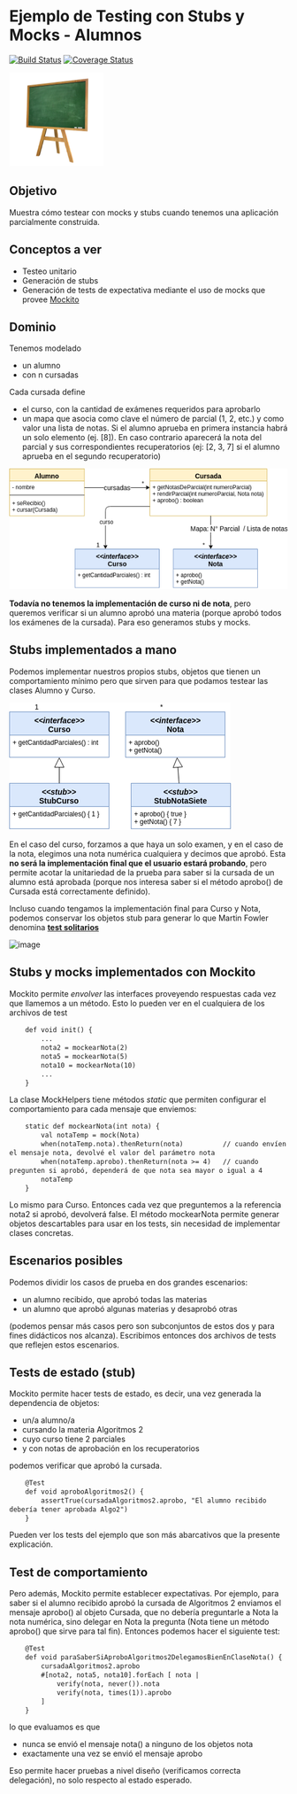 
# Ejemplo de Testing con Stubs y Mocks - Alumnos

[![Build Status](https://travis-ci.org/uqbar-project/eg-alumnos-xtend.svg?branch=master)](https://travis-ci.org/uqbar-project/eg-alumnos-xtend) [![Coverage Status](https://coveralls.io/repos/github/uqbar-project/eg-alumnos-xtend/badge.svg?branch=master)](https://coveralls.io/github/uqbar-project/eg-alumnos-xtend?branch=master)

<img src="images/pizarron.png" height="170px" width="170px"/> 

## Objetivo

Muestra cómo testear con mocks y stubs cuando tenemos una aplicación parcialmente construida.

## Conceptos a ver

* Testeo unitario
* Generación de stubs 
* Generación de tests de expectativa mediante el uso de mocks que provee [Mockito](http://site.mockito.org/)


## Dominio

Tenemos modelado

* un alumno
 * con n cursadas

Cada cursada define

* el curso, con la cantidad de exámenes requeridos para aprobarlo
* un mapa que asocia como clave el número de parcial (1, 2, etc.) y como valor una lista de notas. Si el alumno aprueba en primera instancia habrá un solo elemento (ej. [8]). En caso contrario aparecerá la nota del parcial y sus correspondientes recuperatorios (ej: [2, 3, 7] si el alumno aprueba en el segundo recuperatorio)

![image](images/classDiagram.png)

**Todavía no tenemos la implementación de curso ni de nota**, pero queremos verificar si un alumno aprobó una materia (porque aprobó todos los exámenes de la cursada). Para eso generamos stubs y mocks.

## Stubs implementados a mano

Podemos implementar nuestros propios stubs, objetos que tienen un comportamiento mínimo pero que sirven para que podamos testear las clases Alumno y Curso.

![image](images/AlumnosStubs.png)

En el caso del curso, forzamos a que haya un solo examen, y en el caso de la nota, elegimos una nota numérica cualquiera y decimos que aprobó. Esta **no será la implementación final que el usuario estará probando**, pero permite acotar la unitariedad de la prueba para saber si la cursada de un alumno está aprobada (porque nos interesa saber si el método aprobo() de Cursada está correctamente definido).

Incluso cuando tengamos la implementación final para Curso y Nota, podemos conservar los objetos stub para generar lo que Martin Fowler denomina [**test solitarios**](https://martinfowler.com/bliki/UnitTest.html)

![image](https://martinfowler.com/bliki/images/unitTest/isolate.png)


## Stubs y mocks implementados con Mockito

Mockito permite _envolver_ las interfaces proveyendo respuestas cada vez que llamemos a un método. Esto lo pueden ver en el cualquiera de los archivos de test

```xtend
    def void init() {
        ...
        nota2 = mockearNota(2)      
        nota5 = mockearNota(5)
        nota10 = mockearNota(10)
        ...
    }
```

La clase MockHelpers tiene métodos _static_ que permiten configurar el comportamiento para cada mensaje que enviemos:

```xtend
    static def mockearNota(int nota) {
        val notaTemp = mock(Nota)
        when(notaTemp.nota).thenReturn(nota)          // cuando envíen el mensaje nota, devolvé el valor del parámetro nota
        when(notaTemp.aprobo).thenReturn(nota >= 4)   // cuando pregunten si aprobó, dependerá de que nota sea mayor o igual a 4
        notaTemp
    }
```

Lo mismo para Curso. Entonces cada vez que preguntemos a la referencia nota2 si aprobó, devolverá false. El método mockearNota permite generar objetos descartables para usar en los tests, sin necesidad de implementar clases concretas.

## Escenarios posibles

Podemos dividir los casos de prueba en dos grandes escenarios:

- un alumno recibido, que aprobó todas las materias
- un alumno que aprobó algunas materias y desaprobó otras

(podemos pensar más casos pero son subconjuntos de estos dos y para fines didácticos nos alcanza). Escribimos entonces dos archivos de tests que reflejen estos escenarios.

## Tests de estado (stub)

Mockito permite hacer tests de estado, es decir, una vez generada la dependencia de objetos: 

- un/a alumno/a
- cursando la materia Algoritmos 2
- cuyo curso tiene 2 parciales
- y con notas de aprobación en los recuperatorios

podemos verificar que aprobó la cursada.

```xtend
	@Test
	def void aproboAlgoritmos2() {
		assertTrue(cursadaAlgoritmos2.aprobo, "El alumno recibido debería tener aprobada Algo2")
	}
```

Pueden ver los tests del ejemplo que son más abarcativos que la presente explicación.

## Test de comportamiento

Pero además, Mockito permite establecer expectativas. Por ejemplo, para saber si el alumno recibido aprobó la cursada de Algoritmos 2 enviamos el mensaje aprobo() al objeto Cursada, que no debería preguntarle a Nota la nota numérica, sino delegar en Nota la pregunta (Nota tiene un método aprobo() que sirve para tal fin). Entonces podemos hacer el siguiente test:

```xtend
	@Test
	def void paraSaberSiAproboAlgoritmos2DelegamosBienEnClaseNota() {
		cursadaAlgoritmos2.aprobo
		#[nota2, nota5, nota10].forEach [ nota |
			verify(nota, never()).nota
			verify(nota, times(1)).aprobo
		]
	}
```

lo que evaluamos es que

- nunca se envió el mensaje nota() a ninguno de los objetos nota 
- exactamente una vez se envió el mensaje aprobo

Eso permite hacer pruebas a nivel diseño (verificamos correcta delegación), no solo respecto al estado esperado.
